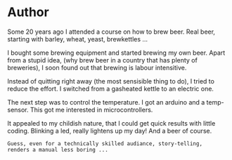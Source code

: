 # Author

Some 20 years ago I attended a course on how to brew beer.
Real beer, starting with barley, wheat, yeast, brewkettles …

I bought some brewing equipment and started brewing my own beer.
Apart from a stupid idea, (why brew beer in a country that has plenty of breweries), I soon found out that brewing is labour intensitive.

Instead of quitting right away (the most sensisible thing to do), I tried to reduce the effort.
I switched from a gasheated kettle to an electric one.

The next step was to control the temperature.
I got an arduino and a temp-sensor.
This got me interested in microcontrollers.

It appealed to my childish nature, that I could get quick results with little coding.
Blinking a led, really lightens up my day!
And a beer of course.

```
Guess, even for a technically skilled audiance, story-telling,  renders a manual less boring ...
```
